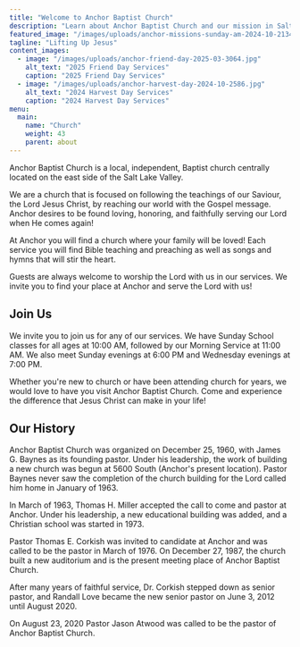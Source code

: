 ```yaml
---
title: "Welcome to Anchor Baptist Church"
description: "Learn about Anchor Baptist Church and our mission in Salt Lake City"
featured_image: "/images/uploads/anchor-missions-sunday-am-2024-10-2134.jpg"
tagline: "Lifting Up Jesus"
content_images:
  - image: "/images/uploads/anchor-friend-day-2025-03-3064.jpg"
    alt_text: "2025 Friend Day Services"
    caption: "2025 Friend Day Services"
  - image: "/images/uploads/anchor-harvest-day-2024-10-2586.jpg"
    alt_text: "2024 Harvest Day Services"
    caption: "2024 Harvest Day Services"
menu:
  main:
    name: "Church"
    weight: 43
    parent: about
---
```


Anchor Baptist Church is a local, independent, Baptist church centrally located on the east side of the Salt Lake Valley.

We are a church that is focused on following the teachings of our Saviour, the Lord Jesus Christ, by reaching our world with the Gospel message. Anchor desires to be found loving, honoring, and faithfully serving our Lord when He comes again!

At Anchor you will find a church where your family will be loved! Each service you will find Bible teaching and preaching as well as songs and hymns that will stir the heart.

Guests are always welcome to worship the Lord with us in our services. We invite you to find your place at Anchor and serve the Lord with us!

## Join Us

We invite you to join us for any of our services. We have Sunday School classes for all ages at 10:00 AM, followed by our Morning Service at 11:00 AM. We also meet Sunday evenings at 6:00 PM and Wednesday evenings at 7:00 PM.

Whether you're new to church or have been attending church for years, we would love to have you visit Anchor Baptist Church. Come and experience the difference that Jesus Christ can make in your life!

## Our History

Anchor Baptist Church was organized on December 25, 1960, with James G. Baynes as its founding pastor. Under his leadership, the work of building a new church was begun at 5600 South (Anchor's present location). Pastor Baynes never saw the completion of the church building for the Lord called him home in January of 1963.

In March of 1963, Thomas H. Miller accepted the call to come and pastor at Anchor. Under his leadership, a new educational building was added, and a Christian school was started in 1973.

Pastor Thomas E. Corkish was invited to candidate at Anchor and was called to be the pastor in March of 1976. On December 27, 1987, the church built a new auditorium and is the present meeting place of Anchor Baptist Church.

After many years of faithful service, Dr. Corkish stepped down as senior pastor, and Randall Love became the new senior pastor on June 3, 2012 until August 2020.

On August 23, 2020 Pastor Jason Atwood was called to be the pastor of Anchor Baptist Church. 